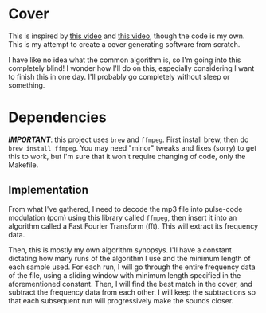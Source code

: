 # Cover

This is inspired by [this video](youtube.com/watch?v=OiuZe3rmxqM) and [this video](youtube.com/quXacw3z0dY?si=U0TTmZ7AA1_iklG3), though the code is my own. This is my attempt to create a cover generating software from scratch. 

I have like no idea what the common algorithm is, so I'm going into this completely blind! I wonder how I'll do on this, especially considering I want to finish this in one day. I'll probably go completely without sleep or something. 

# Dependencies

***IMPORTANT***: this project uses `brew` and `ffmpeg`. First install brew, then do `brew install ffmpeg`. You may need "minor" tweaks and fixes (sorry) to get this to work, but I'm sure that it won't require changing of code, only the Makefile.

## Implementation

From what I've gathered, I need to decode the mp3 file into pulse-code modulation (pcm) using this library called `ffmpeg`, then insert it into an algorithm called a Fast Fourier Transform (fft). This will extract its frequency data. 

Then, this is mostly my own algorithm synopsys. I'll have a constant dictating how many runs of the algorithm I use and the minimum length of each sample used. For each run, I will go through the entire frequency data of the file, using a sliding window with minimum length specified in the aforementioned constant. Then, I will find the best match in the cover, and subtract the frequency data from each other. I will keep the subtractions so that each subsequent run will progressively make the sounds closer.

